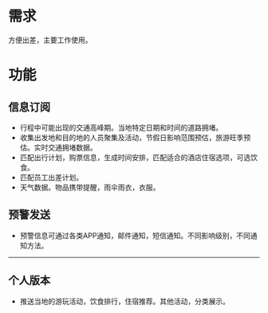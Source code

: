 # 需求
方便出差，主要工作使用。  
# 功能
## 信息订阅
- 行程中可能出现的交通高峰期。当地特定日期和时间的道路拥堵。
- 收集出发地和目的地的人员聚集及活动，节假日影响范围预估，旅游旺季预估。实时交通拥堵数据。
- 匹配出行计划，购票信息，生成时间安排，匹配适合的酒店住宿选项，可选饮食。  
- 匹配员工出差计划。
- 天气数据。物品携带提醒，雨伞雨衣，衣服。

## 预警发送
- 预警信息可通过各类APP通知，邮件通知，短信通知。不同影响级别，不同通知方法。
---
## 个人版本
- 推送当地的游玩活动，饮食排行，住宿推荐。其他活动，分类展示。 
